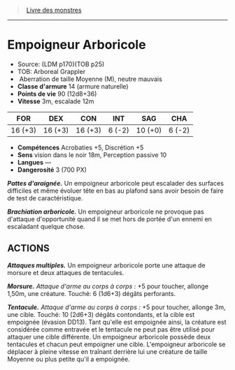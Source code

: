 ﻿> [Livre des monstres](tome_of_beasts_old.md)

---

# Empoigneur Arboricole

- Source: (LDM p170)(TOB p25)
- TOB: Arboreal Grappler
-  Aberration de taille Moyenne (M), neutre mauvais
- **Classe d'armure** 14 (armure naturelle)
- **Points de vie** 90 (12d8+36)
- **Vitesse** 3m, escalade 12m

|FOR|DEX|CON|INT|SAG|CHA|
|---|---|---|---|---|---|
|16 (+3)|16 (+3)|16 (+3)|6 (-2)|10 (+0)|6 (-2)|

- **Compétences** Acrobaties +5, Discrétion +5
- **Sens** vision dans le noir 18m, Perception passive 10
- **Langues** —
- **Dangerosité** 3 (700 PX)

**_Pattes d'araignée._** Un empoigneur arboricole peut escalader des surfaces difficiles et même évoluer tête en bas au plafond sans avoir besoin de faire de test de caractéristique.

**_Brachiation arboricole._** Un empoigneur arboricole ne provoque pas d'attaque d'opportunité quand il se met hors de portée d'un ennemi en escaladant quelque chose.

## ACTIONS

**_Attaques multiples._** Un empoigneur arboricole porte une attaque de morsure et deux attaques de tentacules.

**_Morsure._** _Attaque d'arme au corps à corps :_ +5 pour toucher, allonge 1,50m, une créature. Touché: 6 (1d6+3) dégâts perforants.

**_Tentacule._** _Attaque d'arme au corps à corps :_ +5 pour toucher, allonge 3m, une cible. Touché: 10 (2d6+3) dégâts contondants, et la cible est empoignée (évasion DD13). Tant qu'elle est empoignée ainsi, la créature est considérée comme entravée et le tentacule ne peut pas être utilisé pour attaquer une cible différente. Un empoigneur arboricole possède deux tentacules et chacun peut empoigner une cible. L'empoigneur arboricole se déplacer à pleine vitesse en traînant derrière lui une créature de taille Moyenne ou plus petite qu'il a empoignée.

